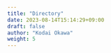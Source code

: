```yaml
---
title: "Directory"
date: 2023-08-14T15:14:29+09:00
draft: false
author: "Kodai Okawa"
weight: 5
---
```


